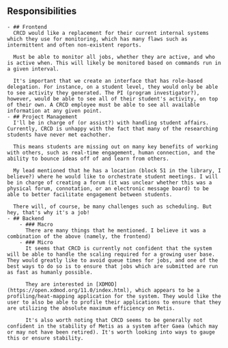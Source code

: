 ## Responsibilities
	- ## Frontend
	  CRCD would like a replacement for their current internal systems which they use for monitoring, which has many flaws such as intermittent and often non-existent reports.
	  
	  Must be able to monitor all jobs, whether they are active, and who is active when. This will likely be monitored based on commands run in a given interval.
	  
	  It's important that we create an interface that has role-based delegation. For instance, on a student level, they would only be able to see activity they generated. The PI (program investigator?), however, would be able to see all of their student's activity, on top of their own. A CRCD employee must be able to see all available information at any given point.
	- ## Project Management
	  I'll be in charge of (or assist?) with handling student affairs. Currently, CRCD is unhappy with the fact that many of the researching students have never met eachother.
	  
	  This means students are missing out on many key benefits of working with others, such as real-time engagement, human connection, and the ability to bounce ideas off of and learn from others.
	  
	  My lead mentioned that he has a location (block 51 in the library, I believe?) where he would like to orchestrate student meetings. I will be in charge of creating a forum (it was unclear whether this was a physical forum, connotation, or an electronic message board) to be able to better facilitate engagement between students.
	  
	  There will, of course, be many challenges such as scheduling. But hey, that's why it's a job!
	- ## Backend
		- ### Macro
		  There are many things that he mentioned. I believe it was a combination of the above (namely, the frontend)
		- ### Micro
		  It seems that CRCD is currently not confident that the system will be able to handle the scaling required for a growing user base. They would greatly like to avoid queue times for jobs, and one of the best ways to do so is to ensure that jobs which are submitted are run as fast as humanly possible.
		  
		  They are interested in [XDMOD](https://open.xdmod.org/11.0/index.html), which appears to be a profiling/heat-mapping application for the system. They would like the user to also be able to profile their applications to ensure that they are utilizing the absolute maximum efficiency on Metis.
		  
		  It's also worth noting that CRCD seems to be generally not confident in the stability of Metis as a system after Gaea (which may or may not have been retired). It's worth looking into ways to gauge this or ensure stability.